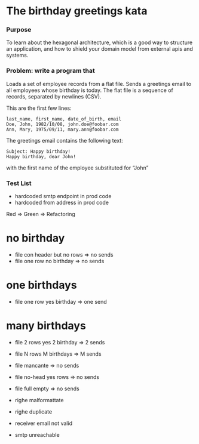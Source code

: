 # The birthday greetings kata

### Purpose
To learn about the hexagonal architecture, which is a good way to structure an application, and how to shield your domain model from external apis and systems.

### Problem: write a program that
Loads a set of employee records from a flat file.
Sends a greetings email to all employees whose birthday is today.
The flat file is a sequence of records, separated by newlines (CSV).

This are the first few lines:
    
    last_name, first_name, date_of_birth, email
    Doe, John, 1982/10/08, john.doe@foobar.com
    Ann, Mary, 1975/09/11, mary.ann@foobar.com
    
The greetings email contains the following text:
    
    Subject: Happy birthday!
    Happy birthday, dear John!
    
with the first name of the employee substituted for “John”


### Test List
- hardcoded smtp endpoint in prod code
- hardcoded from address in prod code

Red => Green => Refactoring

# no birthday
- file con header but no rows => no sends
- file one row no birthday => no sends

# one birthdays
- file one row yes birthday => one send

# many birthdays
- file 2 rows yes 2 birthday => 2 sends
- file N rows M birthdays => M sends

- file mancante => no sends
- file no-head yes rows => no sends
- file full empty => no sends
- righe malformattate
- righe duplicate
- receiver email not valid
- smtp unreachable